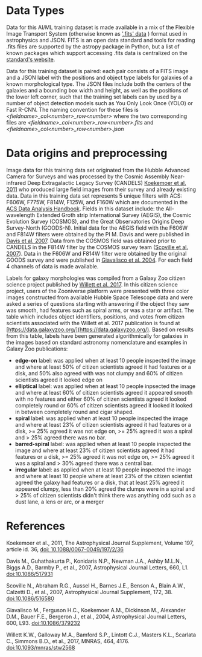 # Data Types
Data for this AI/ML training dataset is made available in a mix of the Flexible Image Transport System (otherwise known as ['.fits' data](https://fits.gsfc.nasa.gov/) ) format used in astrophysics and JSON. FITS is an open data standard and tools for reading .fits files are supported by the astropy package in Python, but a list of known packages which support accessing .fits data is centralized on the [standard's website](https://fits.gsfc.nasa.gov/fits_libraries.html).

Data for this training dataset is paired: each pair consists of a FITS image and a JSON label with the positions and object type labels for galaxies of a known morphological type. The JSON files include both the centers of the galaxies and a bounding box width and height, as well as the positions of the lower left corner, such that the training set labels can by used by a number of object detection models such as You Only Look Once (YOLO) or Fast R-CNN. The naming convention for these files is *\<fieldname\>_col\<number\>_row\<number\>* where the two corresponding files are *\<fieldname\>_col\<number\>_row\<number\>.fits* and *\<fieldname\>_col\<number\>_row\<number\>.json*

# Data origins and preprocessing

Image data for this training data set originated from the Hubble Advanced Camera for Surveys and was processed by the Cosmic Assembly Near-infrared Deep Extragalactic Legacy Survey (CANDELS) [Koekemoer et al. 2011](https://iopscience.iop.org/article/10.1088/0067-0049/197/2/36) who produced large field images from their survey and already existing data. Data in this training data set represents 5 unique filters with ACS: F606W, F775W, F814W, F125W, and F160W which are documented in the [ACS Data Analysis Handbook](https://www.stsci.edu/hst/instrumentation/acs/data-analysis/system-throughputs). Fields in this dataset include: the All-wavelength Extended Groth strip International Survey (AEGIS), the Cosmic Evolution Survey (COSMOS), and the Great Observatories Origins Deep Survey-North (GOODS-N). Initial data for the AEGIS field with the F606W and F814W filters were obtained by the PI M. Davis and were published in [Davis et al. 2007](https://iopscience.iop.org/article/10.1086/517931). Data from the COSMOS field was obtained prior to CANDELS in the F814W filter by the COSMOS survey team ([Scoville et al. 2007](https://iopscience.iop.org/article/10.1086/516580/pdf)). Data in the F606W and F814W filter were obtained by the original GOODS survey and were published in [Giavalisco et al. 2004](https://iopscience.iop.org/article/10.1086/379232). For each field 4 channels of data is made available.


Labels for galaxy morphologies was compiled from a Galaxy Zoo citizen science project published by [Willett et al. 2017](https://academic.oup.com/mnras/article/464/4/4176/2527878). In this citizen science project, users of the Zooniverse platform were presented with three color images constructed from available Hubble Space Telescope data and were asked a series of questions starting with answering if the object they saw was smooth, had features such as spiral arms, or was a star or artifact. The table which includes object identifiers, positions, and votes from citizen scientists associated with the Willett et al. 2017 publication is found at [https://data.galaxyzoo.org/](https://data.galaxyzoo.org/). Based on results from this table, labels have been generated algorithmically for galaxies in the images based on standard astronomy nomenclature and examples in Galaxy Zoo publications:

* __edge-on__ label: was applied when at least 10 people inspected the image and where at least 50% of citizen scientists agreed it had features or a disk, and 50% also agreed with was not clumpy and 60% of citizen scientists agreed it looked edge on
* __elliptical__ label:  was applied when at least 10 people inpsected the image and where at least 60% of citizen scientists agreed it appeared smooth with no features and either 60% of citizen scientists agreed it looked completely round or 60% of citizen scientists agreed it looked it looked in between completely round and cigar shaped.
* __spiral__ label: was applied when at least 10 people inspected the image and where at least 23% of citizen scientists agreed it had features or a disk, >= 25% agreed it was not edge on, >= 25% agreed it was a spiral  and > 25% agreed there was no bar.
* __barred-spiral__ label: was applied when at least 10 people inspected the image and where at least 23% of citizen scientists agreed it had features or a disk, >= 25% agreed it was not edge on, >= 25% agreed it was a spiral  and > 30% agreed there was a central bar.
* __irregular__ label: as applied when at least 10 people inspected the image and where at least 10 people where at least 23% of the citizen scientist agreed the galaxy had features or a disk, that at least 25% agreed it appeared clumpy, less than 20% agreed the clumps were in a spiral and > 25% of citizen scientists didn't think there was anything odd such as a dust lane, a lens or arc, or a merger 


# References

Koekemoer et al., 2011, The Astrophysical Journal Supplement, Volume 197, article id. 36, [doi:  10.1088/0067-0049/197/2/36](https://iopscience.iop.org/article/10.1088/0067-0049/197/2/36)

Davis M., Guhathakurta P., Konidaris N.P., Newman J.A., Ashby M.L.N., Biggs A.D., Barmby P., et al., 2007, Astrophysical Journal Letters, 660, L1. [doi:10.1086/517931](https://iopscience.iop.org/article/10.1086/517931)

Scoville N., Abraham R.G., Aussel H., Barnes J.E., Benson A., Blain A.W., Calzetti D., et al., 2007, Astrophysical Journal Supplement, 172, 38. [doi:10.1086/516580](https://iopscience.iop.org/article/10.1086/516580/pdf)

Giavalisco M., Ferguson H.C., Koekemoer A.M., Dickinson M., Alexander D.M., Bauer F.E., Bergeron J., et al., 2004, Astrophysical Journal Letters, 600, L93. [doi:10.1086/379232](https://iopscience.iop.org/article/10.1086/379232)

Willett K.W., Galloway M.A., Bamford S.P., Lintott C.J., Masters K.L., Scarlata C., Simmons B.D., et al., 2017, MNRAS, 464, 4176. [doi:10.1093/mnras/stw2568](https://academic.oup.com/mnras/article/464/4/4176/2527878)